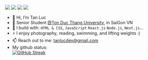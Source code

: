 [<img src="https://img.shields.io/badge/github-%2312100E.svg?&style=for-the-badge&logo=github&logoColor=white&color=black" />](https://github.com/tanlucdev)
[<img src="https://img.shields.io/badge/gitlab-%2312100E.svg?&style=for-the-badge&logo=gitlab&logoColor=white&color=9b51e0" />](https://github.com/tanlucdev)
[<img src="https://img.shields.io/badge/instagram-%2312100E.svg?&style=for-the-badge&logo=instagram&color=405DE6" />](https://instagram.com/tanlucdev) 
[<img src="https://img.shields.io/badge/linkedin-%230077B5.svg?&style=for-the-badge&logo=linkedin&logoColor=white" />](https://www.linkedin.com/in/tanlucdev/)


- 👋 Hi, I’m Tan Luc
- 🏢 Senior Student [@Ton Duc Thang University](https://tdtu.edu.vn/), in SaiGon VN
- 🧰 I build with: `HTML & CSS`, `JavaScript` `React.js` `Node.js`, `Next.js`...
- ⚡ I enjoy photography, reading, swimming, and lifting weights :)
- 📫 Reach out to me: tanlucdev@gmail.com
- My github status:
  <br/>
  [![GitHub Streak](https://streak-stats.demolab.com/?user=tanlucdev)](https://git.io/streak-stats)
